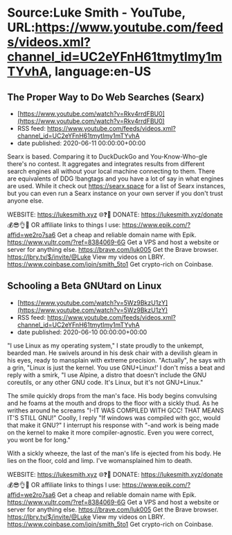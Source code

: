 # Source:Luke Smith - YouTube, URL:https://www.youtube.com/feeds/videos.xml?channel_id=UC2eYFnH61tmytImy1mTYvhA, language:en-US

## The Proper Way to Do Web Searches (Searx)
 - [https://www.youtube.com/watch?v=Rkv4rrdFBU0](https://www.youtube.com/watch?v=Rkv4rrdFBU0)
 - RSS feed: https://www.youtube.com/feeds/videos.xml?channel_id=UC2eYFnH61tmytImy1mTYvhA
 - date published: 2020-06-11 00:00:00+00:00

Searx is based. Comparing it to DuckDuckGo and You-Know-Who-gle there's no contest. It aggregates and integrates results from different search engines all without your local machine connecting to them. There are equivalents of DDG !bangtags and you have a lot of say in what engines are used. While it check out https://searx.space for a list of Searx instances, but you can even run a Searx instance on your own server if you don't trust anyone else.

WEBSITE: https://lukesmith.xyz 🌐❓🔎
DONATE: https://lukesmith.xyz/donate 💰😎👌💯
OR affiliate links to things l use:
https://www.epik.com/?affid=we2ro7sa6 Get a cheap and reliable domain name with Epik.
https://www.vultr.com/?ref=8384069-6G Get a VPS and host a website or server for anything else.
https://brave.com/luk005 Get the Brave browser.
https://lbry.tv/$/invite/@Luke View my videos on LBRY.
https://www.coinbase.com/join/smith_5to1 Get crypto-rich on Coinbase.

## Schooling a Beta GNUtard on Linux
 - [https://www.youtube.com/watch?v=5Wz9BkzU1zY](https://www.youtube.com/watch?v=5Wz9BkzU1zY)
 - RSS feed: https://www.youtube.com/feeds/videos.xml?channel_id=UC2eYFnH61tmytImy1mTYvhA
 - date published: 2020-06-10 00:00:00+00:00

"I use Linux as my operating system," I state proudly to the unkempt, bearded man. He swivels around in his desk chair with a devilish gleam in his eyes, ready to mansplain with extreme precision. "Actually", he says with a grin, "Linux is just the kernel. You use GNU+Linux!' I don't miss a beat and reply with a smirk, "I use Alpine, a distro that doesn't include the GNU coreutils, or any other GNU code. It's Linux, but it's not GNU+Linux."

The smile quickly drops from the man's face. His body begins convulsing and he foams at the mouth and drops to the floor with a sickly thud. As he writhes around he screams "I-IT WAS COMPILED WITH GCC! THAT MEANS IT'S STILL GNU!" Coolly, I reply "If windows was compiled with gcc, would that make it GNU?" I interrupt his response with "-and work is being made on the kernel to make it more compiler-agnostic. Even you were correct, you wont be for long."

With a sickly wheeze, the last of the man's life is ejected from his body. He lies on the floor, cold and limp. I've womansplained him to death.

WEBSITE: https://lukesmith.xyz 🌐❓🔎
DONATE: https://lukesmith.xyz/donate 💰😎👌💯
OR affiliate links to things l use:
https://www.epik.com/?affid=we2ro7sa6 Get a cheap and reliable domain name with Epik.
https://www.vultr.com/?ref=8384069-6G Get a VPS and host a website or server for anything else.
https://brave.com/luk005 Get the Brave browser.
https://lbry.tv/$/invite/@Luke View my videos on LBRY.
https://www.coinbase.com/join/smith_5to1 Get crypto-rich on Coinbase.

